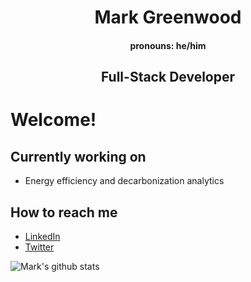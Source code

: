 <h1 align="center">Mark Greenwood</h1>
<h4 align="center">pronouns: he/him</h4>
<h2 align="center">Full-Stack Developer</h2>

# Welcome!

## Currently working on

- Energy efficiency and decarbonization analytics

## How to reach me

- [LinkedIn](http://linkedin.com/in/markjgreenwood)
- [Twitter](http://twitter.com/markgreenwood4)

![Mark's github stats](https://github-readme-stats.vercel.app/api?username=markgreenwood)

<!--
**markgreenwood/markgreenwood** is a ✨ _special_ ✨ repository because its `README.md` (this file) appears on your GitHub profile.

Here are some ideas to get you started:

- 🔭 I’m currently working on ...
- 🌱 I’m currently learning ...
- 👯 I’m looking to collaborate on ...
- 🤔 I’m looking for help with ...
- 💬 Ask me about ...
- 📫 How to reach me: ...
- 😄 Pronouns: ...
- ⚡ Fun fact: ...
-->
